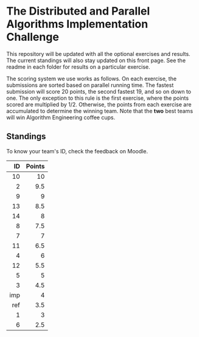 # The Distributed and Parallel Algorithms Implementation Challenge

This repository will be updated with all the optional exercises and results. The current standings will also stay updated on this front page. See the readme in each folder for results on a particular exercise.

The scoring system we use works as follows. On each exercise, the submissions are sorted based on parallel running time. The fastest submission will score 20 points, the second fastest 19, and so on down to one. The only exception to this rule is the first exercise, where the points scored are multiplied by $1/2$. Otherwise, the points from each exercise are accumulated to determine the winning team. Note that the **two** best teams will win Algorithm Engineering coffee cups.

## Standings

To know your team's ID, check the feedback on Moodle.

| ID | Points |
| -: | -: |
| 10 | 10 |
| 2 | 9.5 |
| 9 | 9 |
| 13 | 8.5 |
| 14 | 8 |
| 8 | 7.5 |
| 7 | 7 |
| 11 | 6.5 |
| 4 | 6 |
| 12 | 5.5 |
| 5 | 5 |
| 3 | 4.5 |
| imp | 4 |
| ref | 3.5 |
| 1 | 3 |
| 6 | 2.5 |
